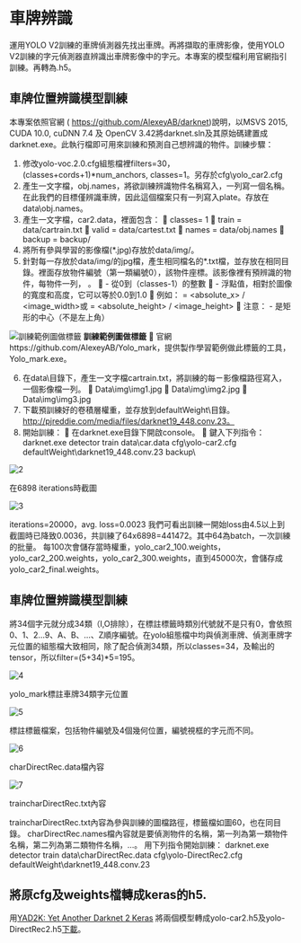 # 車牌辨識
運用YOLO V2訓練的車牌偵測器先找出車牌。再將擷取的車牌影像，使用YOLO V2訓練的字元偵測器直辨識出車牌影像中的字元。本專案的模型檔利用官網指引訓練。再轉為.h5。

## 車牌位置辨識模型訓練
本專案依照官網 ( https://github.com/AlexeyAB/darknet)說明，以MSVS 2015, CUDA 10.0, cuDNN 7.4 及 OpenCV 3.42將darknet.sln及其原始碼建置成darknet.exe。此執行檔即可用來訓練和預測自己想辨識的物件。訓練步驟：
1. 修改yolo-voc.2.0.cfg組態檔裡filters=30， (classes+cords+1)*num_anchors, classes=1。另存於cfg\yolo_car2.cfg
2.	產生一文字檔，obj.names，將欲訓練辨識物件名稱寫入，一列寫一個名稱。在此我們的目標僅辨識車牌，因此這個檔案只有一列寫入plate。存放在data\obj.names。
3.	產生一文字檔，car2.data，裡面包含：
	classes= 1
	train  = data/cartrain.txt
	valid  = data/cartest.txt
	names = data/obj.names
	backup = backup/
4.	將所有參與學習的影像檔(*.jpg)存放於data/img/。
5.	針對每一存放於data/img/的jpg檔，產生相同檔名的*.txt檔，並存放在相同目錄。裡面存放物件編號（第一類編號0），該物件座標。該影像裡有預辨識的物件，每物件一列，<object-class> <x> <y> <width> <height>。
	<object-class>  - 從0到（classes-1）的整數
	<x> <y> <width> <height>  - 浮點值，相對於圖像的寬度和高度，它可以等於0.0到1.0
	例如：<x> = <absolute_x> / <image_width>或<height> = <absolute_height> / <image_height>
	注意：<x> <y>  - 是矩形的中心（不是左上角）

![訓練範例圖做標籤](D:\personel\1.png) 
**訓練範例圖做標籤**
	 官網https://github.com/AlexeyAB/Yolo_mark，提供製作學習範例做此標籤的工具，Yolo_mark.exe。

6.	在data\目錄下，產生一文字檔cartrain.txt，將訓練的每ㄧ影像檔路徑寫入，一個影像檔一列。
	Data\img\img1.jpg
	Data\img\img2.jpg
	Data\img\img3.jpg
7.	下載預訓練好的卷積層權重，並存放到defaultWeight\目錄。http://pjreddie.com/media/files/darknet19_448.conv.23。
8.	開始訓練：
	在darknet.exe目錄下開啟console。
	鍵入下列指令：
darknet.exe detector train data\car.data cfg\yolo-car2.cfg  defaultWeight\darknet19_448.conv.23 backup\

![2](D:\personel\2.png)

在6898 iterations時截圖

![3](D:\personel\3.png)

iterations=20000，avg. loss=0.0023
我們可看出訓練一開始loss由4.5以上到截圖時已降致0.0036，共訓練了64x6898=441472。其中64為batch，一次訓練的批量。
每100次會儲存當時權重，yolo_car2_100.weights，yolo_car2_200.weights，yolo_car2_300.weights，直到45000次，會儲存成yolo_car2_final.weights。

## 車牌位置辨識模型訓練
將34個字元就分成34類（I,O排除），在標註標籤時類別代號就不是只有0，會依照0、1、2…9、A、B、…、Z順序編號。在yolo組態檔中均與偵測車牌、偵測車牌字元位置的組態檔大致相同，除了配合偵測34類，所以classes=34，及輸出的tensor，所以filter=(5+34)*5=195。

![4](D:\personel\4.png) 

yolo_mark標註車牌34類字元位置

![5](D:\personel\5.png)

標註標籤檔案，包括物件編號及4個幾何位置，編號視框的字元而不同。

![6](D:\personel\6.png)

charDirectRec.data檔內容

![7](D:\personel\7.png)

traincharDirectRec.txt內容

traincharDirectRec.txt內容為參與訓練的圖檔路徑，標籤檔如圖60，也在同目錄。
charDirectRec.names檔內容就是要偵測物件的名稱，第一列為第一類物件名稱，第二列為第二類物件名稱，…。
用下列指令開始訓練：
darknet.exe detector train data\charDirectRec.data cfg\yolo-DirectRec2.cfg  defaultWeight\darknet19_448.conv.23

## 將原cfg及weights檔轉成keras的h5.
用[YAD2K: Yet Another Darknet 2 Keras](https://github.com/allanzelener/YAD2K) 將兩個模型轉成yolo-car2.h5及yolo-DirectRec2.h5[下載](https://drive.google.com/drive/folders/11QChpWhNpD4SC8tcTBLat3MbUI2FO8IR?usp=sharing)。

